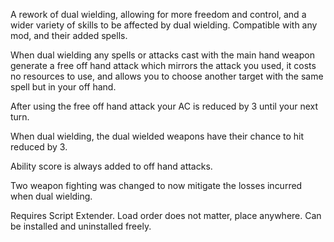 A rework of dual wielding, allowing for more freedom and control, and a wider variety of skills to be affected by dual wielding.
Compatible with any mod, and their added spells.

When dual wielding any spells or attacks cast with the main hand weapon generate a free off hand attack which mirrors the attack you used, it costs no resources to use, and allows you to choose another target with the same spell but in your off hand.

After using the free off hand attack your AC is reduced by 3 until your next turn.

When dual wielding, the dual wielded weapons have their chance to hit reduced by 3.

Ability score is always added to off hand attacks.

Two weapon fighting was changed to now mitigate the losses incurred when dual wielding.

Requires Script Extender.
Load order does not matter, place anywhere.
Can be installed and uninstalled freely. 